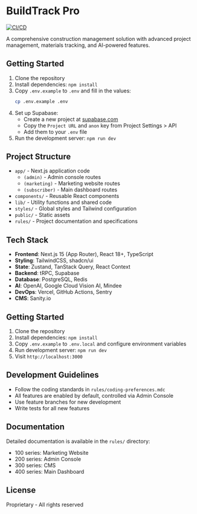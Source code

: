 # BuildTrack Pro

[![CI/CD](https://github.com/samatacc/buildtrack-pro/actions/workflows/ci.yml/badge.svg)](https://github.com/samatacc/buildtrack-pro/actions/workflows/ci.yml)

A comprehensive construction management solution with advanced project management, materials tracking, and AI-powered features.

## Getting Started

1. Clone the repository
2. Install dependencies: `npm install`
3. Copy `.env.example` to `.env` and fill in the values:
   ```bash
   cp .env.example .env
   ```
4. Set up Supabase:
   - Create a new project at [supabase.com](https://supabase.com)
   - Copy the `Project URL` and `anon` key from Project Settings > API
   - Add them to your `.env` file
5. Run the development server: `npm run dev`

## Project Structure

- `app/` - Next.js application code
  - `(admin)` - Admin console routes
  - `(marketing)` - Marketing website routes
  - `(subscriber)` - Main dashboard routes
- `components/` - Reusable React components
- `lib/` - Utility functions and shared code
- `styles/` - Global styles and Tailwind configuration
- `public/` - Static assets
- `rules/` - Project documentation and specifications

## Tech Stack

- **Frontend**: Next.js 15 (App Router), React 18+, TypeScript
- **Styling**: TailwindCSS, shadcn/ui
- **State**: Zustand, TanStack Query, React Context
- **Backend**: tRPC, Supabase
- **Database**: PostgreSQL, Redis
- **AI**: OpenAI, Google Cloud Vision AI, Mindee
- **DevOps**: Vercel, GitHub Actions, Sentry
- **CMS**: Sanity.io

## Getting Started

1. Clone the repository
2. Install dependencies: `npm install`
3. Copy `.env.example` to `.env.local` and configure environment variables
4. Run development server: `npm run dev`
5. Visit `http://localhost:3000`

## Development Guidelines

- Follow the coding standards in `rules/coding-preferences.mdc`
- All features are enabled by default, controlled via Admin Console
- Use feature branches for new development
- Write tests for all new features

## Documentation

Detailed documentation is available in the `rules/` directory:

- 100 series: Marketing Website
- 200 series: Admin Console
- 300 series: CMS
- 400 series: Main Dashboard

## License

Proprietary - All rights reserved
